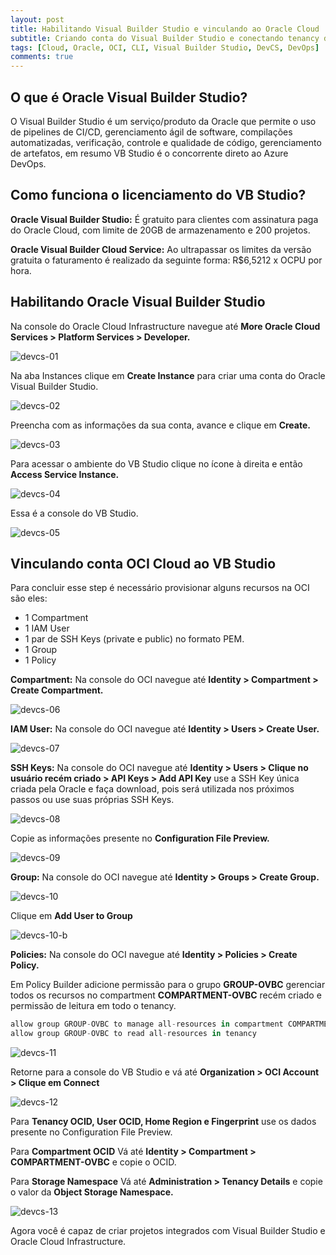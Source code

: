 ```yaml
---
layout: post
title: Habilitando Visual Builder Studio e vinculando ao Oracle Cloud
subtitle: Criando conta do Visual Builder Studio e conectando tenancy do Oracle Cloud Infrastructure
tags: [Cloud, Oracle, OCI, CLI, Visual Builder Studio, DevCS, DevOps]
comments: true
---
```


## O que é Oracle Visual Builder Studio?

O Visual Builder Studio é um serviço/produto da Oracle que permite o uso de pipelines de CI/CD, gerenciamento ágil de software, compilações automatizadas, verificação, controle e qualidade de código, gerenciamento de artefatos, em resumo VB Studio é o concorrente direto ao Azure DevOps.

## Como funciona o licenciamento do VB Studio?

**Oracle Visual Builder Studio:** É gratuito para clientes com assinatura paga do Oracle Cloud, com limite de 20GB de armazenamento e 200 projetos.

**Oracle Visual Builder Cloud Service:** Ao ultrapassar os limites da versão gratuita o faturamento é realizado da seguinte forma: R$6,5212 x OCPU por hora.

## Habilitando Oracle Visual Builder Studio

Na console do Oracle Cloud Infrastructure navegue até **More Oracle Cloud Services > Platform Services > Developer.**

![devcs-01](https://objectstorage.sa-saopaulo-1.oraclecloud.com/p/xj9srMULWogekAo4GNV_I-rU75T6l4Cxtig3GmIFes5wnFNfQKatXs-AwB0CyBrV/n/gr8gkzaf8nit/b/bucket-euoraf4-site/o/DEVCS/devcs-01.png)

Na aba Instances clique em **Create Instance** para criar uma conta do Oracle Visual Builder Studio.

![devcs-02](https://objectstorage.sa-saopaulo-1.oraclecloud.com/p/tMVMvHIDz9T777hrWHd8sfPnThf8C2QNJa1MXcOHejHvZn7RKkM_xvIB4zxypCw9/n/gr8gkzaf8nit/b/bucket-euoraf4-site/o/DEVCS/devcs-02.png)

Preencha com as informações da sua conta, avance e clique em **Create.**

![devcs-03](https://objectstorage.sa-saopaulo-1.oraclecloud.com/p/3ldIcVDC7y6iFlhiLjBJP-_vF3TDyP6gdJbW95kPIDTuNZ6-2YIdhdJdMIJgRSbk/n/gr8gkzaf8nit/b/bucket-euoraf4-site/o/DEVCS/devcs-03.png)

Para acessar o ambiente do VB Studio clique no ícone à direita e então **Access Service Instance.**

![devcs-04](https://objectstorage.sa-saopaulo-1.oraclecloud.com/p/hX-XmUMptic4G4UVyEtQAPm9FjCla2CTNvlnwTwOtZO2PHvt35iadW-TV8NNsvbP/n/gr8gkzaf8nit/b/bucket-euoraf4-site/o/DEVCS/devcs-04.png)

Essa é a console do VB Studio.

![devcs-05](https://objectstorage.sa-saopaulo-1.oraclecloud.com/p/D42zzldyfTg0mRS-zl9aHbqd3uN2sV0U-wjlYpJWBardlE6YH57WzKDJyh3vh_DT/n/gr8gkzaf8nit/b/bucket-euoraf4-site/o/DEVCS/devcs-05.png)

## Vinculando conta OCI Cloud ao VB Studio

Para concluir esse step é necessário provisionar alguns recursos na OCI são eles:

- 1 Compartment
- 1 IAM User
- 1 par de SSH Keys (private e public) no formato PEM.
- 1 Group
- 1 Policy

**Compartment:** Na console do OCI navegue até **Identity > Compartment > Create Compartment.**

![devcs-06](https://objectstorage.sa-saopaulo-1.oraclecloud.com/p/Wxet3-q_bZJCOuMm9m7rtsHzvaefixxv1iIWUu7snyvTorehtT2TxIS7Yp1_9zu0/n/gr8gkzaf8nit/b/bucket-euoraf4-site/o/DEVCS/devcs-06.png)

**IAM User:** Na console do OCI navegue até **Identity > Users > Create User.**

![devcs-07](https://objectstorage.sa-saopaulo-1.oraclecloud.com/p/70iZR2WmNMD2XdSpuFSs6OM5lsIqeW_ELU8gkZzVwLsahn2I2VUrn1Wv5DHJCJMk/n/gr8gkzaf8nit/b/bucket-euoraf4-site/o/DEVCS/devcs-07.png)

**SSH Keys:** Na console do OCI navegue até **Identity > Users > Clique no usuário recém criado > API Keys > Add API Key** use a SSH Key única criada pela Oracle e faça download, pois será utilizada nos próximos passos ou use suas próprias SSH Keys. 

![devcs-08](https://objectstorage.sa-saopaulo-1.oraclecloud.com/p/QH6gkquH1MdVAvo2cNpfnufW98KuJXp1WE5GuVUYgZVWnNBbH24EAq9Wgj52aeFZ/n/gr8gkzaf8nit/b/bucket-euoraf4-site/o/DEVCS/devcs-08.png)

Copie as informações presente no **Configuration File Preview.**

![devcs-09](https://objectstorage.sa-saopaulo-1.oraclecloud.com/p/hotJ-KPyDL5lWX5wCH9WQRDEBXRCK509DVTZWaq7HUBHzDs6kDot2GiteLJquldF/n/gr8gkzaf8nit/b/bucket-euoraf4-site/o/DEVCS/devcs-09.png)

**Group:** Na console do OCI navegue até **Identity > Groups > Create Group.** 

![devcs-10](https://objectstorage.sa-saopaulo-1.oraclecloud.com/p/GQVUXR3NGnDIbT-DMBDarCN_0WgdPRLgaGQVcy6JZdPirvR8iCpqBTMaG-_crXpa/n/gr8gkzaf8nit/b/bucket-euoraf4-site/o/DEVCS/devcs-10.png)

Clique em **Add User to Group**

![devcs-10-b](https://objectstorage.sa-saopaulo-1.oraclecloud.com/p/B3ZGL-uwd7CgBDYwuLXxMPd7MA1mko4Ab9J-trUEL1NN_sZpcnB-ojw4vsxkCH0T/n/gr8gkzaf8nit/b/bucket-euoraf4-site/o/DEVCS/devcs-10-b.png)

**Policies:** Na console do OCI navegue até **Identity > Policies > Create Policy.**

Em Policy Builder adicione permissão para o grupo **GROUP-OVBC** gerenciar todos os recursos no compartment **COMPARTMENT-OVBC** recém criado e permissão de leitura em todo o tenancy.

```javascript
allow group GROUP-OVBC to manage all-resources in compartment COMPARTMENT-OVBC
allow group GROUP-OVBC to read all-resources in tenancy
```

![devcs-11](https://objectstorage.sa-saopaulo-1.oraclecloud.com/p/evol2tcaJ69ejd_hKBZG1WobyzAdXtvH1OziNIFwBTmRzbzH6WFiDNakQR1IY_vE/n/gr8gkzaf8nit/b/bucket-euoraf4-site/o/DEVCS/devcs-11.png)

Retorne para a console do VB Studio e vá até **Organization > OCI Account > Clique em Connect**

![devcs-12](https://objectstorage.sa-saopaulo-1.oraclecloud.com/p/fDJOieuxLpNuK_ZQQ4Hnp4NNQtWxlFDmeazSwoVfGS8Q6rmCAGLrhlnMVjszRFFD/n/gr8gkzaf8nit/b/bucket-euoraf4-site/o/DEVCS/devcs-12.png)

Para **Tenancy OCID, User OCID, Home Region e Fingerprint** use os dados presente no Configuration File Preview.

Para **Compartment OCID** Vá até **Identity > Compartment > COMPARTMENT-OVBC** e copie o OCID.

Para **Storage Namespace** Vá até **Administration > Tenancy Details** e copie o valor da **Object Storage Namespace.**

![devcs-13](https://objectstorage.sa-saopaulo-1.oraclecloud.com/p/nJG6bckt8q_DwkvtFomfe8vvrJYdp5MCuOGeaSd7bA6NrPGMjiSuk0Lc6jHrt7Xu/n/gr8gkzaf8nit/b/bucket-euoraf4-site/o/DEVCS/devcs-13.png)

Agora você é capaz de criar projetos integrados com Visual Builder Studio e Oracle Cloud Infrastructure.


